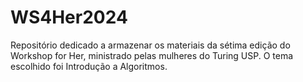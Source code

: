 # WS4Her2024
Repositório dedicado a armazenar os materiais da sétima edição do Workshop for Her, ministrado pelas mulheres do Turing USP. O tema escolhido foi Introdução a Algoritmos.
